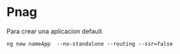 # Pnag

Para crear una aplicacion default
  ```
  ng new nameApp  --no-standalone --routing --ssr=false   
  ```

